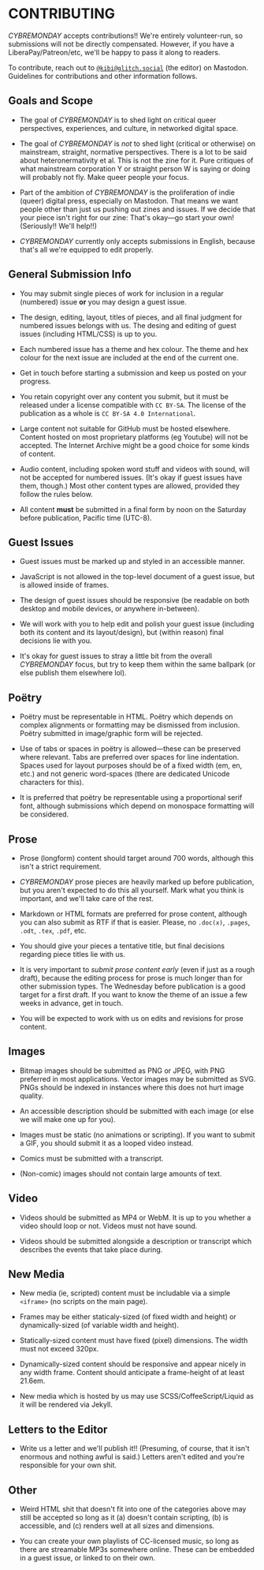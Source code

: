 #  CONTRIBUTING  #

_CYBREMONDAY_ accepts contributions!!
We're entirely volunteer-run, so submissions will not be directly compensated.
However, if you have a LiberaPay/Patreon/etc, we'll be happy to pass it along to readers.

To contribute, reach out to [`@kibi@glitch.social`](https://glitch.social/@kibi) (the editor) on Mastodon.
Guidelines for contributions and other information follows.

##  Goals and Scope  ##

 +  The goal of _CYBREMONDAY_ is to shed light on critical queer perspectives, experiences, and culture, in networked digital space.

 +  The goal of _CYBREMONDAY_ is *not* to shed light (critical or otherwise) on mainstream, straight, normative perspectives.
    There is a lot to be said about heteronermativity et al.
    This is not the zine for it.
    Pure critiques of what mainstream corporation Y or straight person W is saying or doing will probably not fly.
    Make queer people your focus.

 +  Part of the ambition of _CYBREMONDAY_ is the proliferation of indie (queer) digital press, especially on Mastodon.
    That means we want people other than just us pushing out zines and issues.
    If we decide that your piece isn't right for our zine:
    That's okay—go start your own!
    (Seriously!!
    We'll help!!)

 +  _CYBREMONDAY_ currently only accepts submissions in English, because that's all we're equipped to edit properly.

##  General Submission Info  ##

 +  You may submit single pieces of work for inclusion in a regular (numbered) issue **or** you may design a guest issue.

 +  The design, editing, layout, titles of pieces, and all final judgment for numbered issues belongs with us.
    The desing and editing of guest issues (including HTML/CSS) is up to you.

 +  Each numbered issue has a theme and hex colour.
    The theme and hex colour for the next issue are included at the end of the current one.

 +  Get in touch before starting a submission and keep us posted on your progress.

 +  You retain copyright over any content you submit, but it must be released under a license compatible with `CC BY-SA`.
    The license of the publication as a whole is `CC BY-SA 4.0 International`.

 +  Large content not suitable for GitHub must be hosted elsewhere.
    Content hosted on most proprietary platforms (eg Youtube) will not be accepted.
    The Internet Archive might be a good choice for some kinds of content.

 +  Audio content, including spoken word stuff and videos with sound, will not be accepted for numbered issues.
    (It's okay if guest issues have them, though.)
    Most other content types are allowed, provided they follow the rules below.

 +  All content __must__ be submitted in a final form by noon on the Saturday before publication, Pacific time (UTC-8).

##  Guest Issues  ##

 +  Guest issues must be marked up and styled in an accessible manner.

 +  JavaScript is not allowed in the top-level document of a guest issue, but is allowed inside of frames.

 +  The design of guest issues should be responsive (be readable on both desktop and mobile devices, or anywhere in-between).

 +  We will work with you to help edit and polish your guest issue (including both its content and its layout/design), but (within reason) final decisions lie with you.

 +  It's okay for guest issues to stray a little bit from the overall _CYBREMONDAY_ focus, but try to keep them within the same ballpark (or else publish them elsewhere lol).

##  Poëtry  ##

 +  Poëtry must be representable in HTML.
    Poëtry which depends on complex alignments or formatting may be dismissed from inclusion.
    Poëtry submitted in image/graphic form will be rejected.

 +  Use of tabs or spaces in poëtry is allowed—these can be preserved where relevant.
    Tabs are preferred over spaces for line indentation.
    Spaces used for layout purposes should be of a fixed width (em, en, etc.) and not generic word-spaces (there are dedicated Unicode characters for this).

 +  It is preferred that poëtry be representable using a proportional serif font, although submissions which depend on monospace formatting will be considered.

##  Prose  ##

 +  Prose (longform) content should target around 700 words, although this isn't a strict requirement.

 +  _CYBREMONDAY_ prose pieces are heavily marked up before publication, but you aren't expected to do this all yourself.
    Mark what you think is important, and we'll take care of the rest.

 +  Markdown or HTML formats are preferred for prose content, although you can also submit as RTF if that is easier.
    Please, no `.doc(x)`, `.pages`, `.odt`, `.tex`, `.pdf`, etc.

 +  You should give your pieces a tentative title, but final decisions regarding piece titles lie with us.

 +  It is very important to *submit prose content early* (even if just as a rough draft), because the editing process for prose is much longer than for other submission types.
    The Wednesday before publication is a good target for a first draft.
    If you want to know the theme of an issue a few weeks in advance, get in touch.

 +  You will be expected to work with us on edits and revisions for prose content.

##  Images  ##

 +  Bitmap images should be submitted as PNG or JPEG, with PNG preferred in most applications.
    Vector images may be submitted as SVG.
    PNGs should be indexed in instances where this does not hurt image quality.

 +  An accessible description should be submitted with each image (or else we will make one up for you).

 +  Images must be static (no animations or scripting).
    If you want to submit a GIF, you should submit it as a looped video instead.

 +  Comics must be submitted with a transcript.

 +  (Non-comic) images should not contain large amounts of text.

##  Video  ##

 +  Videos should be submitted as MP4 or WebM.
    It is up to you whether a video should loop or not.
    Videos must not have sound.

 +  Videos should be submitted alongside a description or transcript which describes the events that take place during.

##  New Media  ##

 +  New media (ie, scripted) content must be includable via a simple `<iframe>` (no scripts on the main page).

 +  Frames may be either staticaly-sized (of fixed width and height) or dynamically-sized (of variable width and height).

 +  Statically-sized content must have fixed (pixel) dimensions.
    The width must not exceed 320px.

 +  Dynamically-sized content should be responsive and appear nicely in any width frame.
    Content should anticipate a frame-height of at least 21.6em.

 +  New media which is hosted by us may use SCSS/CoffeeScript/Liquid as it will be rendered via Jekyll.

##  Letters to the Editor  ##

 +  Write us a letter and we'll publish it!!
    (Presuming, of course, that it isn't enormous and nothing awful is said.)
    Letters aren't edited and you're responsible for your own shit.

##  Other  ##

 +  Weird HTML shit that doesn't fit into one of the categories above may still be accepted so long as it (a) doesn't contain scripting, (b) is accessible, and (c) renders well at all sizes and dimensions.

 +  You can create your own playlists of CC-licensed music, so long as there are streamable MP3s somewhere online.
    These can be embedded in a guest issue, or linked to on their own.
